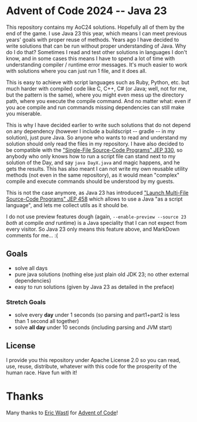 # Advent of Code 2024 -- Java 23

This repository contains my AoC24 solutions. Hopefully all of them by the end of the game. I use Java 23 this year,
which means I can meet previous years' goals with proper reuse of methods. Years ago I have decided to write solutions
that can be run without proper understanding of Java. Why do I do that? Sometimes I read and test other solutions in
languages I don't know, and in some cases this means I have to spend a lot of time with understanding compiler / 
runtime error messages. It's much easier to work with solutions where you can just run 1 file, and it does all.

This is easy to achieve with script languages such as Ruby, Python, etc. but much harder with compiled code like C,
C++, C# (or Java; well, not for me, but the pattern is the same), where you might even mess up the directory path,
where you execute the compile command. And no matter what: even if you ace compile and run commands missing 
dependencies can still make you miserable.

This is why I have decided earlier to write such solutions that do not depend on any dependency (however I include a
buildscript -- gradle -- in my solution), just pure Java. So anyone who wants to read and understand my solution should
only read the files in my repository. I have also decided to be compatible with the ["Single-File Source-Code Programs" 
JEP 330](https://openjdk.org/jeps/330), so anybody who only knows how to run a script file can stand next to my solution
of the Day, and say `java DayX.java` and magic happens, and he gets the results. This has also meant I can not write
my own reusable utility methods (not even in the same repository), as it would mean "complex" compile and execute 
commands should be understood by my guests.

This is not the case anymore, as Java 23 has introduced ["Launch Multi-File Source-Code Programs" JEP 458](https://openjdk.org/jeps/458)
which allows to use a Java "as a script language", and lets me collect utils as it should be.

I do not use preview features dough (again, `--enable-preview --source 23` _both_ at compile _and_ runtime) is a Java
speciality that I can not expect from every visitor. So Java 23 only means this feature above, and MarkDown comments 
for me... :(

## Goals

* solve all days
* pure java solutions (nothing else just plain old JDK 23; no other external dependencies)
* easy to run solutions (given by Java 23 as detailed in the preface)

### Stretch Goals

* solve every __day__ under 1 seconds (so parsing and part1+part2 is less than 1 second all together)
* solve __all day__ under 10 seconds (including parsing and JVM start)

## License

I provide you this repository under Apache License 2.0 so you can read, use, reuse, distribute, whatever with this code
for the prosperity of the human race. Have fun with it!

# Thanks

Many thanks to [Eric Wastl](https://github.com/topaz) for [Advent of Code](https://adventofcode.com)!
